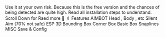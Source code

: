 Use it at your own risk. Because this is the free version and the chances of being detected are quite high.
Read all installation steps to understand.
Scroll Down for Raed more
🛑 〢 Features
AIMBOT
Head , Body , etc
Silent Aim (70% not safe)
ESP
3D Bounding Box
Corner Box
Basic Box
Snaplines
MISC
Save & Config
